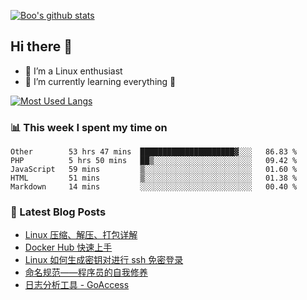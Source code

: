
[![Boo's github stats](https://github-readme-stats.vercel.app/api?username=0xAiKang)](https://github.com/anuraghazra/github-readme-stats)

## Hi there 👋
* 🔭 I’m a Linux enthusiast
* 🏃️ I’m currently learning everything 🤣

[![Most Used Langs](https://github-readme-stats.vercel.app/api/top-langs/?username=0xAiKang)](https://github.com/anuraghazra/github-readme-stats)

### 📊 This week I spent my time on
<!--START_SECTION:waka-->
```text
Other        53 hrs 47 mins  █████████████████████▓░░░   86.83 % 
PHP          5 hrs 50 mins   ██▒░░░░░░░░░░░░░░░░░░░░░░   09.42 % 
JavaScript   59 mins         ▒░░░░░░░░░░░░░░░░░░░░░░░░   01.60 % 
HTML         51 mins         ▒░░░░░░░░░░░░░░░░░░░░░░░░   01.38 % 
Markdown     14 mins         ░░░░░░░░░░░░░░░░░░░░░░░░░   00.40 % 
```
<!--END_SECTION:waka-->

### 📕 Latest Blog Posts
<!-- BLOG-POST-LIST:START -->
- [Linux 压缩、解压、打包详解](https://www.0x2beace.com/detailed-explanation-of-linux-compression-decompression-and-packaging/)
- [Docker Hub 快速上手](https://www.0x2beace.com/docker-hub-quick-start/)
- [Linux 如何生成密钥对进行 ssh 免密登录](https://www.0x2beace.com/how-to-generate-a-key-pair-for-ssh-login-without-password/)
- [命名规范——程序员的自我修养](https://www.0x2beace.com/naming-convention-programmer-s-self-cultivation/)
- [日志分析工具 - GoAccess](https://www.0x2beace.com/log-analysis-tool-goaccess/)
<!-- BLOG-POST-LIST:END -->

